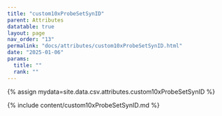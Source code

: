 ```yaml
---
title: "custom10xProbeSetSynID"
parent: Attributes
datatable: true
layout: page
nav_order: "13"
permalink: "docs/attributes/custom10xProbeSetSynID.html"
date: "2025-01-06"
params:
  title: ""
  rank: ""
---
```

{% assign mydata=site.data.csv.attributes.custom10xProbeSetSynID %} 

{% include content/custom10xProbeSetSynID.md %}
